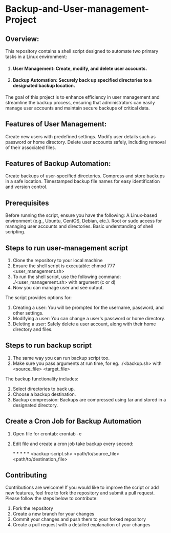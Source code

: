 # Backup-and-User-management-Project

## Overview:
This repository contains a shell script designed to automate two primary tasks in a Linux environment:
1. #### User Management: Create, modify, and delete user accounts.
2. #### Backup Automation: Securely back up specified directories to a designated backup location.
The goal of this project is to enhance efficiency in user management and streamline the backup process, ensuring that administrators can easily manage user accounts and maintain secure backups of critical data.

## Features of User Management:
Create new users with predefined settings.
Modify user details such as password or home directory.
Delete user accounts safely, including removal of their associated files.

## Features of Backup Automation:
Create backups of user-specified directories.
Compress and store backups in a safe location.
Timestamped backup file names for easy identification and version control.

## Prerequisites
Before running the script, ensure you have the following:
A Linux-based environment (e.g., Ubuntu, CentOS, Debian, etc.).
Root or sudo access for managing user accounts and directories.
Basic understanding of shell scripting.

## Steps to run user-management script
1. Clone the repository to your local machine
2. Ensure the shell script is executable: chmod 777 <user_management.sh>
3. To run the shell script, use the following command: ./<user_management.sh> with argument (c or d)
4.  Now you can manage user and see output.

The script provides options for:
1. Creating a user: You will be prompted for the username, password, and other settings.
2. Modifying a user: You can change a user's password or home directory.
3. Deleting a user: Safely delete a user account, along with their home directory and files.

## Steps to run backup script
1. The same way you can run backup script too.
2. Make sure you pass arguments at run time, for eg. ./<backup.sh> with <source_file> <target_file>

The backup functionality includes:
1. Select directories to back up.
2. Choose a backup destination.
3. Backup compression: Backups are compressed using tar and stored in a designated directory.

## Create a Cron Job for Backup Automation
1. Open file for crontab: crontab -e
2. Edit file and create a cron job take backup every second:
   
   \* \* \* \* \* <backup-script.sh> <path/to/source_file> <path/to/destination_file>

## Contributing
Contributions are welcome! If you would like to improve the script or add new features, feel free to fork the repository and submit a pull request. Please follow the steps below to contribute:

1. Fork the repository
2. Create a new branch for your changes
3. Commit your changes and push them to your forked repository
4. Create a pull request with a detailed explanation of your changes
          
             
